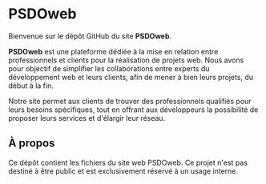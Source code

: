# PSDOweb

Bienvenue sur le dépôt GitHub du site **PSDOweb**.

**PSDOweb** est une plateforme dédiée à la mise en relation entre professionnels et clients pour la réalisation de projets web. Nous avons pour objectif de simplifier les collaborations entre experts du développement web et leurs clients, afin de mener à bien leurs projets, du début à la fin.

Notre site permet aux clients de trouver des professionnels qualifiés pour leurs besoins spécifiques, tout en offrant aux développeurs la possibilité de proposer leurs services et d'élargir leur réseau.

## À propos

Ce dépôt contient les fichiers du site web PSDOweb. Ce projet n'est pas destiné à être public et est exclusivement réservé à un usage interne.
